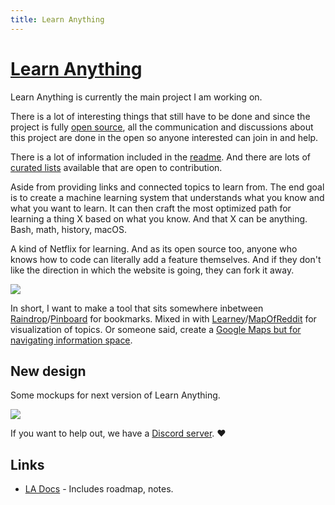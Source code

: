```yaml
---
title: Learn Anything
---
```


# [Learn Anything](https://learn-anything.xyz)

Learn Anything is currently the main project I am working on.

There is a lot of interesting things that still have to be done and since the project is fully [open source](https://github.com/learn-anything/learn-anything), all the communication and discussions about this project are done in the open so anyone interested can join in and help.

There is a lot of information included in the [readme](https://github.com/learn-anything/learn-anything). And there are lots of [curated lists](https://github.com/learn-anything/curated-lists) available that are open to contribution.

Aside from providing links and connected topics to learn from. The end goal is to create a machine learning system that understands what you know and what you want to learn. It can then craft the most optimized path for learning a thing X based on what you know. And that X can be anything. Bash, math, history, macOS.

A kind of Netflix for learning. And as its open source too, anyone who knows how to code can literally add a feature themselves. And if they don't like the direction in which the website is going, they can fork it away.

![](https://raw.githubusercontent.com/learn-anything/2017-release/master/media/header.png)

In short, I want to make a tool that sits somewhere inbetween [Raindrop](https://raindrop.io/)/[Pinboard](https://pinboard.in/popular/) for bookmarks. Mixed in with [Learney](https://app.learney.me)/[MapOfReddit](https://anvaka.github.io/map-of-reddit/) for visualization of topics. Or someone said, create a [Google Maps but for navigating information space](https://twitter.com/MatthewWSiu/status/1519906295603675143).

## New design

Some mockups for next version of Learn Anything.

![](https://cdn.discordapp.com/attachments/428579844046192643/493481463686365194/03-topic-learn-plans-1.png)

If you want to help out, we have a [Discord server](https://discord.gg/bxtD8x6aNF). ❤️

## Links

- [LA Docs](https://docs.learn-anything.xyz) - Includes roadmap, notes.
